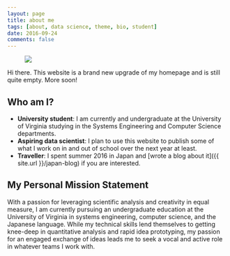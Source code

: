 ```yaml
---
layout: page
title: about me
tags: [about, data science, theme, bio, student]
date: 2016-09-24
comments: false
---
```

    

<figure>
	<img src="{{ site.url }}/assets/img/profile.jpg">
</figure>

Hi there. This website is a brand new upgrade of my homepage and is still quite empty. More soon!

## Who am I?
* **University student**: I am currently and undergraduate at the University of Virginia studying in the Systems Engineering and Computer Science departments.
* **Aspiring data scientist**: I plan to use this website to publish some of what I work on in and out of school over the next year at least.
* **Traveller**: I spent summer 2016 in Japan and [wrote a blog about it]({{ site.url }}/japan-blog) if you are interested.

## My Personal Mission Statement

With a passion for leveraging scientific analysis and creativity in equal measure, I am currently pursuing an undergraduate education at the University of Virginia in systems engineering, computer science, and the Japanese language. While my technical skills lend themselves to getting knee-deep in quantitative analysis and rapid idea prototyping, my passion for an engaged exchange of ideas leads me to seek a vocal and active role in whatever teams I work with.